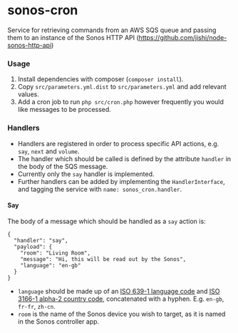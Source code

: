# sonos-cron
Service for retrieving commands from an AWS SQS queue and passing them to an instance of the Sonos HTTP API (https://github.com/jishi/node-sonos-http-api)

### Usage

1. Install dependencies with composer (`composer install`).
2. Copy `src/parameters.yml.dist` to `src/parameters.yml` and add relevant values.
3. Add a cron job to run `php src/cron.php` however frequently you would like messages to be processed.

### Handlers
 - Handlers are registered in order to process specific API actions, e.g. `say`, `next` and `volume`.
 - The handler which should be called is defined by the attribute `handler` in the body of the SQS message.
 - Currently only the `say` handler is implemented.
 - Further handlers can be added by implementing the `HandlerInterface`, and tagging the service with `name: sonos_cron.handler`.

#### Say
The body of a message which should be handled as a `say` action is:
```
{
  "handler": "say",
  "payload": {
    "room": "Living Room",
    "message": "Hi, this will be read out by the Sonos",
    "language": "en-gb"
  }
}

```
 - `language` should be made up of an [ISO 639-1 language code](https://en.wikipedia.org/wiki/List_of_ISO_639-1_codes) and [ISO 3166-1 alpha-2 country code](https://en.wikipedia.org/wiki/ISO_3166-1_alpha-2#Officially_assigned_code_elements), concatenated with a hyphen. E.g. `en-gb`, `fr-fr`, `zh-cn`.
 - `room` is the name of the Sonos device you wish to target, as it is named in the Sonos controller app.

